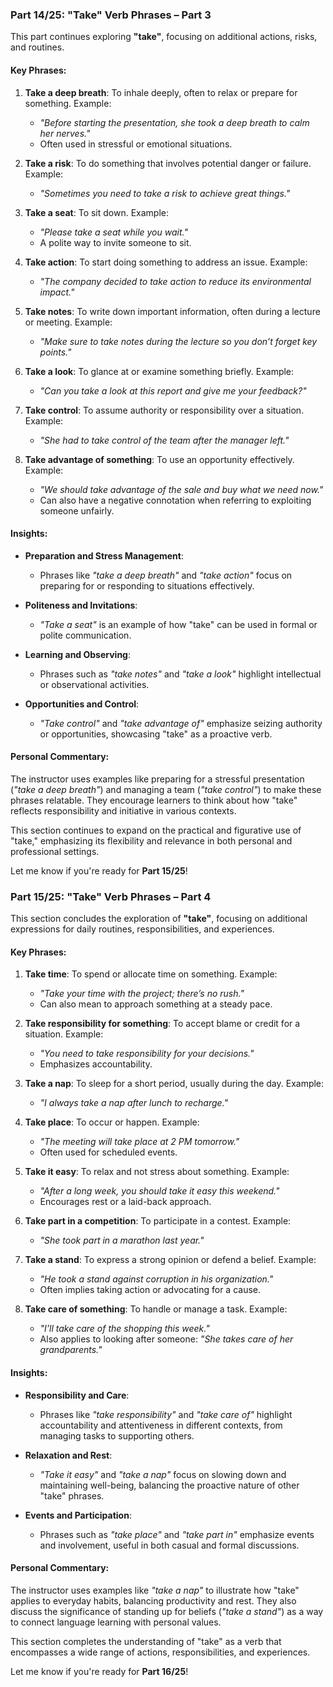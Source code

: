 ### Part 14/25: **"Take" Verb Phrases – Part 3**

This part continues exploring **"take"**, focusing on additional actions, risks, and routines.

#### Key Phrases:

1. **Take a deep breath**: To inhale deeply, often to relax or prepare for something. Example:
    
    - _"Before starting the presentation, she took a deep breath to calm her nerves."_
    - Often used in stressful or emotional situations.
2. **Take a risk**: To do something that involves potential danger or failure. Example:
    
    - _"Sometimes you need to take a risk to achieve great things."_
3. **Take a seat**: To sit down. Example:
    
    - _"Please take a seat while you wait."_
    - A polite way to invite someone to sit.
4. **Take action**: To start doing something to address an issue. Example:
    
    - _"The company decided to take action to reduce its environmental impact."_
5. **Take notes**: To write down important information, often during a lecture or meeting. Example:
    
    - _"Make sure to take notes during the lecture so you don’t forget key points."_
6. **Take a look**: To glance at or examine something briefly. Example:
    
    - _"Can you take a look at this report and give me your feedback?"_
7. **Take control**: To assume authority or responsibility over a situation. Example:
    
    - _"She had to take control of the team after the manager left."_
8. **Take advantage of something**: To use an opportunity effectively. Example:
    
    - _"We should take advantage of the sale and buy what we need now."_
    - Can also have a negative connotation when referring to exploiting someone unfairly.

#### Insights:

- **Preparation and Stress Management**:
    
    - Phrases like _"take a deep breath"_ and _"take action"_ focus on preparing for or responding to situations effectively.
- **Politeness and Invitations**:
    
    - _"Take a seat"_ is an example of how "take" can be used in formal or polite communication.
- **Learning and Observing**:
    
    - Phrases such as _"take notes"_ and _"take a look"_ highlight intellectual or observational activities.
- **Opportunities and Control**:
    
    - _"Take control"_ and _"take advantage of"_ emphasize seizing authority or opportunities, showcasing "take" as a proactive verb.

#### Personal Commentary:

The instructor uses examples like preparing for a stressful presentation (_"take a deep breath"_) and managing a team (_"take control"_) to make these phrases relatable. They encourage learners to think about how "take" reflects responsibility and initiative in various contexts.

This section continues to expand on the practical and figurative use of "take," emphasizing its flexibility and relevance in both personal and professional settings.

Let me know if you're ready for **Part 15/25**!

### Part 15/25: **"Take" Verb Phrases – Part 4**

This section concludes the exploration of **"take"**, focusing on additional expressions for daily routines, responsibilities, and experiences.

#### Key Phrases:

1. **Take time**: To spend or allocate time on something. Example:
    
    - _"Take your time with the project; there’s no rush."_
    - Can also mean to approach something at a steady pace.
2. **Take responsibility for something**: To accept blame or credit for a situation. Example:
    
    - _"You need to take responsibility for your decisions."_
    - Emphasizes accountability.
3. **Take a nap**: To sleep for a short period, usually during the day. Example:
    
    - _"I always take a nap after lunch to recharge."_
4. **Take place**: To occur or happen. Example:
    
    - _"The meeting will take place at 2 PM tomorrow."_
    - Often used for scheduled events.
5. **Take it easy**: To relax and not stress about something. Example:
    
    - _"After a long week, you should take it easy this weekend."_
    - Encourages rest or a laid-back approach.
6. **Take part in a competition**: To participate in a contest. Example:
    
    - _"She took part in a marathon last year."_
7. **Take a stand**: To express a strong opinion or defend a belief. Example:
    
    - _"He took a stand against corruption in his organization."_
    - Often implies taking action or advocating for a cause.
8. **Take care of something**: To handle or manage a task. Example:
    
    - _"I’ll take care of the shopping this week."_
    - Also applies to looking after someone: _"She takes care of her grandparents."_

#### Insights:

- **Responsibility and Care**:
    
    - Phrases like _"take responsibility"_ and _"take care of"_ highlight accountability and attentiveness in different contexts, from managing tasks to supporting others.
- **Relaxation and Rest**:
    
    - _"Take it easy"_ and _"take a nap"_ focus on slowing down and maintaining well-being, balancing the proactive nature of other "take" phrases.
- **Events and Participation**:
    
    - Phrases such as _"take place"_ and _"take part in"_ emphasize events and involvement, useful in both casual and formal discussions.

#### Personal Commentary:

The instructor uses examples like _"take a nap"_ to illustrate how "take" applies to everyday habits, balancing productivity and rest. They also discuss the significance of standing up for beliefs (_"take a stand"_) as a way to connect language learning with personal values.

This section completes the understanding of "take" as a verb that encompasses a wide range of actions, responsibilities, and experiences.

Let me know if you're ready for **Part 16/25**!